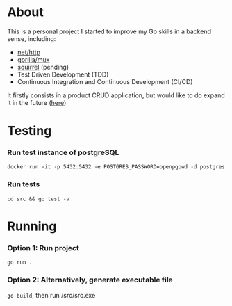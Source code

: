 # About

This is a personal project I started to improve my Go skills in a backend sense, including:

- [net/http](https://golang.org/pkg/net/http/)
- [gorilla/mux](https://github.com/gorilla/mux)
- [squirrel](https://github.com/Masterminds/squirrel) (pending)
- Test Driven Development (TDD)
- Continuous Integration and Continuous Development (CI/CD)

It firstly consists in a product CRUD application, but would like to do expand it in the future ([here](https://github.com/victorst79/food-scanner))

# Testing

### Run test instance of postgreSQL
`docker run -it -p 5432:5432 -e POSTGRES_PASSWORD=openpgpwd -d postgres`

### Run tests
`cd src && go test -v`

# Running

### Option 1: Run project

`go run .`

### Option 2: Alternatively, generate executable file

`go build`, then run /src/src.exe
